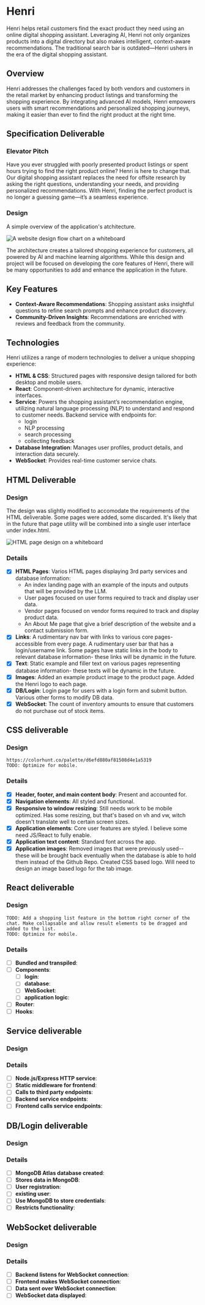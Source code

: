 # Henri

Henri helps retail customers find the exact product they need using an online digital shopping assistant. Leveraging AI, Henri not only organizes products into a digital directory but also makes intelligent, context-aware recommendations. The traditional search bar is outdated—Henri ushers in the era of the digital shopping assistant.

## Overview

Henri addresses the challenges faced by both vendors and customers in the retail market by enhancing product listings and transforming the shopping experience. By integrating advanced AI models, Henri empowers users with smart recommendations and personalized shopping journeys, making it easier than ever to find the right product at the right time.

## Specification Deliverable

### Elevator Pitch

Have you ever struggled with poorly presented product listings or spent hours trying to find the right product online? Henri is here to change that. Our digital shopping assistant replaces the need for offsite research by asking the right questions, understanding your needs, and providing personalized recommendations. With Henri, finding the perfect product is no longer a guessing game—it’s a seamless experience.

### Design
A simple overview of the application's atchitecture.

![A website design flow chart on a whiteboard](./Assets/Notes/2024-08-29_HenriApplicationDesign.jpg)

The architecture creates a tailored shopping experience for customers, all powered by AI and machine learning algorithms. While this design and project will be focused on developing the core features of Henri, there will be many opportunities to add and enhance the application in the future.

## Key Features

- **Context-Aware Recommendations**: Shopping assistant asks insightful questions to refine search prompts and enhance product discovery.
- **Community-Driven Insights**: Recommendations are enriched with reviews and feedback from the community.

## Technologies

Henri utilizes a range of modern technologies to deliver a unique shopping experience:

- **HTML & CSS**: Structured pages with responsive design tailored for both desktop and mobile users.
- **React**: Component-driven architecture for dynamic, interactive interfaces.
- **Service**: Powers the shopping assistant’s recommendation engine, utilizing natural language processing (NLP) to understand and respond to customer needs. Backend service with endpoints for:
    - login
    - NLP processing
    - search processing
    - collecting feedback
- **Database Integration**: Manages user profiles, product details, and interaction data securely.
- **WebSocket**: Provides real-time customer service chats.

## HTML Deliverable

### Design
The design was slightly modified to accomodate the requirements of the HTML deliverable. Some pages were added, some discarded. It's likely that in the future that page utility will be combined into a single user interface under index.html.

![HTML page design on a whiteboard](./Assets/Notes/2024-09-26_HenriHtmlDesign.jpg)

### Details

- [x] **HTML Pages**: Varios HTML pages displaying 3rd party services and database information:
    - An index landing page with an example of the inputs and outputs that will be provided by the LLM.
    - User pages focused on user forms required to track and display user data.
    - Vendor pages focused on vendor forms required to track and display product data.
    - An About Me page that give a brief description of the website and a contact submission form.
- [x] **Links**: A rudimentary nav bar with links to various core pages- accessible from every page. A rudimentary user bar that has a login/username link. Some pages have static links in the body to relevant database information- these links will be dynamic in the future.
- [x] **Text**: Static example and filler text on various pages representing database information- these texts will be dynamic in the future.
- [x] **Images**: Added an example product image to the product page. Added the Henri logo to each page.
- [x] **DB/Login**: Login page for users with a login form and submit button. Various other forms to modify DB data.
- [x] **WebSocket**: The count of inventory amounts to ensure that customers do not purchase out of stock items.

## CSS deliverable

### Design
    https://colorhunt.co/palette/d6efd880af81508d4e1a5319
    TODO: Optimize for mobile.

### Details

- [x] **Header, footer, and main content body**: Present and accounted for.
- [x] **Navigation elements**: All styled and functional.
- [x] **Responsive to window resizing**: Still needs work to be mobile optimized. Has some resizing, but that's based on vh and vw, witch doesn't translate well to certain screen sizes.
- [x] **Application elements**: Core user features are styled. I believe some need JS/React to fully enable. 
- [x] **Application text content**: Standard font across the app.
- [x] **Application images**: Removed images that were previously used-- these will be brought back eventually when the database is able to hold them instead of the Github Repo. Created CSS based logo. Will need to design an image based logo for the tab image.

## React deliverable

### Design
    TODO: Add a shopping list feature in the bottom right corner of the chat. Make collapsable and allow result elements to be dragged and added to the list.
    TODO: Optimize for mobile.
### Details

- [ ] **Bundled and transpiled**:
- [ ] **Components**:
    - [ ] **login**:
    - [ ] **database**:
    - [ ] **WebSocket**:
    - [ ] **application logic**:
- [ ] **Router**:
- [ ] **Hooks**:

## Service deliverable

### Design

### Details

- [ ] **Node.js/Express HTTP service**:
- [ ] **Static middleware for frontend**:
- [ ] **Calls to third party endpoints**:
- [ ] **Backend service endpoints**:
- [ ] **Frontend calls service endpoints**:

## DB/Login deliverable

### Design

### Details

- [ ] **MongoDB Atlas database created**:
- [ ] **Stores data in MongoDB**:
- [ ] **User registration**:
- [ ] **existing user**:
- [ ] **Use MongoDB to store credentials**:
- [ ] **Restricts functionality**:

## WebSocket deliverable

### Design

### Details

- [ ] **Backend listens for WebSocket connection**:
- [ ] **Frontend makes WebSocket connection**:
- [ ] **Data sent over WebSocket connection**:
- [ ] **WebSocket data displayed**:
